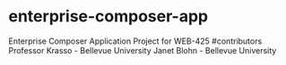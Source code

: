 # enterprise-composer-app
Enterprise Composer Application Project for WEB-425
#contributors
Professor Krasso - Bellevue University
Janet Blohn - Bellevue University
